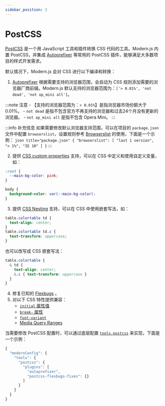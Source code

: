 ```yaml
---
sidebar_position: 3
---
```


# PostCSS

[PostCSS](https://postcss.org/) 是一个用 JavaScript 工具和插件转换 CSS 代码的工具。Modern.js 内置 PostCSS，并集成 [Autoprefixer](https://github.com/postcss/autoprefixer) 等常用的 PostCSS 插件，能够满足大多数项目的样式开发需求。

默认情况下，Modern.js 会对 CSS 进行以下编译和转换：

1. [Autoprefixer](https://github.com/postcss/autoprefixer) 根据需要支持的浏览器范围，会自动为 CSS 规则添加需要的浏览器厂商前缀。Modern.js 默认支持的浏览器范围为：`['> 0.01%', 'not dead', 'not op_mini all']`。

  :::note 注意
    - 【支持的浏览器范围为：`> 0.01%`】是指浏览器市场份额大于 0.01%。
    - `not dead` 是指不包含官方不再支持的浏览器和过去24个月没有更新的浏览器。
    - `not op_mini all` 是指不包含 Opera Mini。
  :::

  :::info 补充信息
    如果需要修改默认浏览器支持范围，可以在项目的 `package.json` 文件中配置 `browserslist`，设置规则参考 [Browserslist](https://github.com/browserslist/browserslist) 的使用，下面是一个示例：
    ``` json title="package.json"
    {
      "browserslist": [
        "last 1 version",
        "> 1%",
        "IE 10"
      ]
    }
    ```
  :::

2. 提供 [CSS custom properties](https://www.w3.org/TR/css-variables-1/) 支持，可以在 CSS 中定义和使用自定义变量，如：

  ```css
  :root {
    --main-bg-color: pink;
  }

  body {
    background-color: var(--main-bg-color);
  }
  ```

3. 提供 [CSS Nesting](https://drafts.csswg.org/css-nesting-1/) 支持，可以在 CSS 中使用嵌套写法，如：

  ```css
  table.colortable td {
    text-align: center;
  }
  table.colortable td.c {
    text-transform: uppercase;
  }
  ```
  也可以改写成 CSS 嵌套写法：
  ```css
  table.colortable {
    & td {
      text-align: center;
      &.c { text-transform: uppercase }
    }
  }
  ```

4. 修复已知的 [Flexbugs](https://github.com/philipwalton/flexbugs) 。
5. 对以下 CSS 特性提供兼容：
    - [`initial` 属性值](https://developer.mozilla.org/en-US/docs/Web/CSS/initial_value)
    - [`break-` 属性](https://developer.mozilla.org/en-US/docs/Web/CSS/break-after)
    - [`font-variant`](https://developer.mozilla.org/en-US/docs/Web/CSS/font-variant)
    - [Media Query Ranges](https://developer.mozilla.org/en-US/docs/Web/CSS/Media_Queries/Using_media_queries#syntax_improvements_in_level_4)

  当需要修改 PostCSS 配置时，可以通过底层配置 [`tools.postcss`](/docs/apis/config/tools/postcss) 来实现，下面是一个示例：

  ```js title="package.json"
  {
    "modernConfig": {
      "tools": {
        "postcss": {
          "plugins": [
            "autoprefixer",
            "postcss-flexbugs-fixes": {}
          ]
        }
      }
    }
  }
  ```
